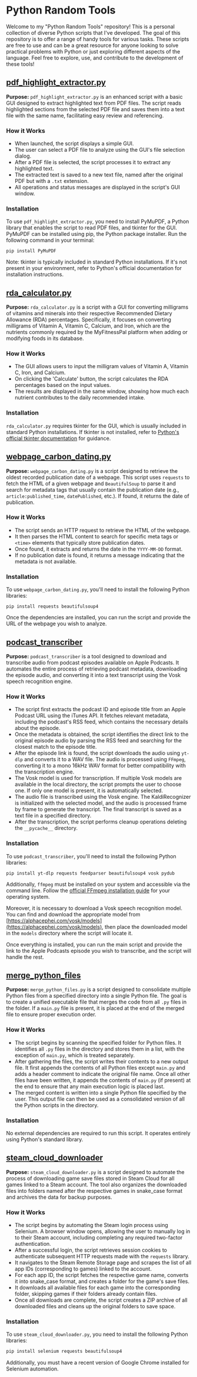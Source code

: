 # Python Random Tools

Welcome to my "Python Random Tools" repository! This is a personal collection of diverse Python scripts that I've developed. The goal of this repository is to offer a range of handy tools for various tasks. These scripts are free to use and can be a great resource for anyone looking to solve practical problems with Python or just exploring different aspects of the language. Feel free to explore, use, and contribute to the development of these tools!

## [pdf_highlight_extractor.py](https://github.com/RiccardoCuccu/py-tools/blob/main/pdf_highlight_extractor/pdf_highlight_extractor.py)
**Purpose:** `pdf_highlight_extractor.py` is an enhanced script with a basic GUI designed to extract highlighted text from PDF files. The script reads highlighted sections from the selected PDF file and saves them into a text file with the same name, facilitating easy review and referencing.

### How it Works
- When launched, the script displays a simple GUI.
- The user can select a PDF file to analyze using the GUI's file selection dialog.
- After a PDF file is selected, the script processes it to extract any highlighted text.
- The extracted text is saved to a new text file, named after the original PDF but with a `.txt` extension.
- All operations and status messages are displayed in the script's GUI window.

### Installation
To use `pdf_highlight_extractor.py`, you need to install PyMuPDF, a Python library that enables the script to read PDF files, and tkinter for the GUI. PyMuPDF can be installed using pip, the Python package installer. Run the following command in your terminal:

```
pip install PyMuPDF
```

Note: tkinter is typically included in standard Python installations. If it's not present in your environment, refer to Python's official documentation for installation instructions.

## [rda_calculator.py](https://github.com/RiccardoCuccu/py-tools/blob/main/rda_calculator/rda_calculator.py)
**Purpose:** `rda_calculator.py` is a script with a GUI for converting milligrams of vitamins and minerals into their respective Recommended Dietary Allowance (RDA) percentages. Specifically, it focuses on converting milligrams of Vitamin A, Vitamin C, Calcium, and Iron, which are the nutrients commonly required by the MyFitnessPal platform when adding or modifying foods in its database.

### How it Works
- The GUI allows users to input the milligram values of Vitamin A, Vitamin C, Iron, and Calcium.
- On clicking the 'Calculate' button, the script calculates the RDA percentages based on the input values.
- The results are displayed in the same window, showing how much each nutrient contributes to the daily recommended intake.

### Installation
`rda_calculator.py` requires tkinter for the GUI, which is usually included in standard Python installations. If tkinter is not installed, refer to [Python's official tkinter documentation](https://docs.python.org/3/library/tkinter.html) for guidance.

## [webpage_carbon_dating.py](https://github.com/RiccardoCuccu/py-tools/blob/main/webpage_carbon_dating/webpage_carbon_dating.py)
**Purpose:** `webpage_carbon_dating.py` is a script designed to retrieve the oldest recorded publication date of a webpage. This script uses `requests` to fetch the HTML of a given webpage and `BeautifulSoup` to parse it and search for metadata tags that usually contain the publication date (e.g., `article:published_time`, `datePublished`, etc.). If found, it returns the date of publication.

### How it Works
- The script sends an HTTP request to retrieve the HTML of the webpage.
- It then parses the HTML content to search for specific meta tags or `<time>` elements that typically store publication dates.
- Once found, it extracts and returns the date in the `YYYY-MM-DD` format.
- If no publication date is found, it returns a message indicating that the metadata is not available.

### Installation
To use `webpage_carbon_dating.py`, you'll need to install the following Python libraries:

```
pip install requests beautifulsoup4
```

Once the dependencies are installed, you can run the script and provide the URL of the webpage you wish to analyze.

## [podcast_transcriber](https://github.com/RiccardoCuccu/py-tools/blob/main/podcast_transcriber/main.py)
**Purpose:** `podcast_transcriber` is a tool designed to download and transcribe audio from podcast episodes available on Apple Podcasts. It automates the entire process of retrieving podcast metadata, downloading the episode audio, and converting it into a text transcript using the Vosk speech recognition engine.

### How it Works
- The script first extracts the podcast ID and episode title from an Apple Podcast URL using the iTunes API. It fetches relevant metadata, including the podcast's RSS feed, which contains the necessary details about the episode.
- Once the metadata is obtained, the script identifies the direct link to the original episode audio by parsing the RSS feed and searching for the closest match to the episode title.
- After the episode link is found, the script downloads the audio using `yt-dlp` and converts it to a WAV file. The audio is processed using `FFmpeg`, converting it to a mono 16kHz WAV format for better compatibility with the transcription engine.
- The Vosk model is used for transcription. If multiple Vosk models are available in the local directory, the script prompts the user to choose one. If only one model is present, it is automatically selected.
- The audio file is transcribed using the Vosk engine. The KaldiRecognizer is initialized with the selected model, and the audio is processed frame by frame to generate the transcript. The final transcript is saved as a text file in a specified directory.
- After the transcription, the script performs cleanup operations deleting the `__pycache__` directory.

### Installation
To use `podcast_transcriber`, you'll need to install the following Python libraries:
```
pip install yt-dlp requests feedparser beautifulsoup4 vosk pydub
```
Additionally, `ffmpeg` must be installed on your system and accessible via the command line. Follow the [official FFmpeg installation guide](https://ffmpeg.org/download.html) for your operating system.

Moreover, it is necessary to download a Vosk speech recognition model. You can find and download the appropriate model from [https://alphacephei.com/vosk/models](https://alphacephei.com/vosk/models), then place the downloaded model in the `models` directory where the script will locate it.

Once everything is installed, you can run the main script and provide the link to the Apple Podcasts episode you wish to transcribe, and the script will handle the rest.

## [merge_python_files](https://github.com/RiccardoCuccu/py-tools/blob/main/merge_python_files/merge_python_files.py)
**Purpose:** `merge_python_files.py` is a script designed to consolidate multiple Python files from a specified directory into a single Python file. The goal is to create a unified executable file that merges the code from all `.py` files in the folder. If a `main.py` file is present, it is placed at the end of the merged file to ensure proper execution order.

### How it Works
- The script begins by scanning the specified folder for Python files. It identifies all `.py` files in the directory and stores them in a list, with the exception of `main.py`, which is treated separately.
- After gathering the files, the script writes their contents to a new output file. It first appends the contents of all Python files except `main.py` and adds a header comment to indicate the original file name. Once all other files have been written, it appends the contents of `main.py` (if present) at the end to ensure that any main execution logic is placed last.
- The merged content is written into a single Python file specified by the user. This output file can then be used as a consolidated version of all the Python scripts in the directory.

### Installation
No external dependencies are required to run this script. It operates entirely using Python's standard library.

## [steam_cloud_downloader](https://github.com/RiccardoCuccu/py-tools/blob/main/steam_cloud_downloader/steam_cloud_downloader.py)
**Purpose:** `steam_cloud_downloader.py` is a script designed to automate the process of downloading game save files stored in Steam Cloud for all games linked to a Steam account. The tool also organizes the downloaded files into folders named after the respective games in snake_case format and archives the data for backup purposes.

### How it Works
- The script begins by automating the Steam login process using Selenium. A browser window opens, allowing the user to manually log in to their Steam account, including completing any required two-factor authentication.
- After a successful login, the script retrieves session cookies to authenticate subsequent HTTP requests made with the `requests` library.
- It navigates to the Steam Remote Storage page and scrapes the list of all app IDs (corresponding to games) linked to the account.
- For each app ID, the script fetches the respective game name, converts it into snake_case format, and creates a folder for the game's save files.
- It downloads all available files for each game into the corresponding folder, skipping games if their folders already contain files.
- Once all downloads are complete, the script creates a ZIP archive of all downloaded files and cleans up the original folders to save space.

### Installation
To use `steam_cloud_downloader.py`, you need to install the following Python libraries:
```bash
pip install selenium requests beautifulsoup4
```

Additionally, you must have a recent version of Google Chrome installed for Selenium automation.
